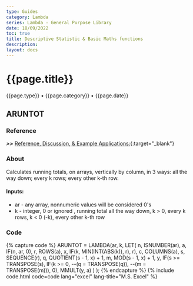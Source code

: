 ```yaml
---
type: Guides
category: Lambda
series: Lambda - General Purpose Library
date: 18/09/2022
toc: true
title: Descriptive Statistic & Basic Maths functions
description: 
layout: docs
---
```


# {{page.title}}
<time class="metadata" style="text-alstyleign:left"> {{page.type}} • {{page.category}} • {{page.date}}</time>

## ARUNTOT

### Reference

***>>*** [Reference, Discussion, & Example Applications:](https://www.mrexcel.com/board/threads/aruntot.1167894/){:target="_blank"}

### About

Calculates running totals, on arrays, vertically by column, in 3 ways: all the way down; every k rows; every other k-th row.

#### Inputs:

  - ar - any array, nonnumeric values will be considered 0's
  - k - integer, 0 or ignored , running total all the way down, k > 0, every k rows, k < 0 (-k), every other k-th row

### Code

{% capture code %}
ARUNTOT = LAMBDA(ar, k,
    LET(
        n, ISNUMBER(ar),
        a, IF(n, ar, 0),
        r, ROWS(a),
        x, IF(k, MIN(INT(ABS(k)), r), r),
        c, COLUMNS(a),
        s, SEQUENCE(r),
        q, QUOTIENT(s - 1, x) + 1,
        m, MOD(s - 1, x) + 1,
        y, IF(s >= TRANSPOSE(s), IF(k >= 0, --(q = TRANSPOSE(q)), --(m = TRANSPOSE(m))), 0),
        MMULT(y, a)
    )
);
{% endcapture %}
{% include code.html code=code lang="excel" lang-title="M.S. Excel" %}